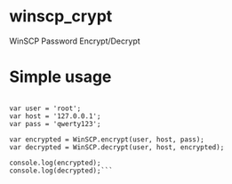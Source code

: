 # winscp_crypt
WinSCP Password Encrypt/Decrypt

# Simple usage

```var WinSCP = new WinSCP();

var user = 'root';
var host = '127.0.0.1';
var pass = 'qwerty123';

var encrypted = WinSCP.encrypt(user, host, pass);
var decrypted = WinSCP.decrypt(user, host, encrypted);

console.log(encrypted);
console.log(decrypted);```
